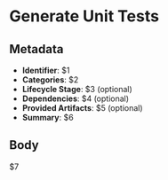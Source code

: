 # Generate Unit Tests

## Metadata

- **Identifier**: $1  
- **Categories**: $2  
- **Lifecycle Stage**: $3 (optional)  
- **Dependencies**: $4 (optional)  
- **Provided Artifacts**: $5 (optional)  
- **Summary**: $6  

## Body

$7
